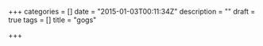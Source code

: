 +++
categories = []
date = "2015-01-03T00:11:34Z"
description = ""
draft = true
tags = []
title = "gogs"

+++

